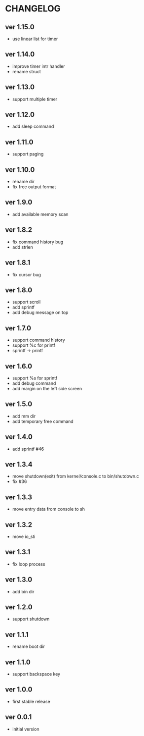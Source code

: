 # CHANGELOG

## ver 1.15.0
- use linear list for timer

## ver 1.14.0
- improve timer intr handler
- rename struct

## ver 1.13.0
- support multiple timer

## ver 1.12.0
- add sleep command

## ver 1.11.0
- support paging

## ver 1.10.0
- rename dir
- fix free output format

## ver 1.9.0
- add available memory scan

## ver 1.8.2
- fix command history bug
- add strlen

## ver 1.8.1
- fix cursor bug

## ver 1.8.0
- support scroll
- add sprintf
- add debug message on top

## ver 1.7.0
- support command history
- support %c for printf
- sprintf -> printf

## ver 1.6.0
- support %s for sprintf
- add debug command
- add margin on the left side screen

## ver 1.5.0
- add mm dir
- add temporary free command

## ver 1.4.0
- add sprintf #46

## ver 1.3.4
- move shutdown(exit) from kernel/console.c to bin/shutdown.c
- fix #36

## ver 1.3.3
- move entry data from console to sh

## ver 1.3.2
- move io_sti

## ver 1.3.1
- fix loop process

## ver 1.3.0
- add bin dir

## ver 1.2.0
- support shutdown

## ver 1.1.1
- rename boot dir

## ver 1.1.0
- support backspace key

## ver 1.0.0
- first stable release

## ver 0.0.1
- initial version
